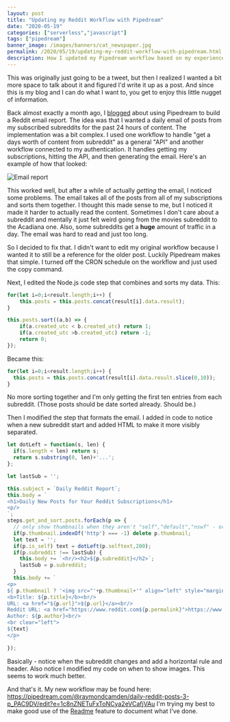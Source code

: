 ```yaml
---
layout: post
title: "Updating my Reddit Workflow with Pipedream"
date: "2020-05-19"
categories: ["serverless","javascript"]
tags: ["pipedream"]
banner_image: /images/banners/cat_newspaper.jpg
permalink: /2020/05/19/updating-my-reddit-workflow-with-pipedream.html
description: How I updated my Pipedream workflow based on my experience with the result.
---
```


This was originally just going to be a tweet, but then I realized I wanted a bit more space to talk about it and figured I'd write it up as a post. And since this is my blog and I can do what I want to, you get to enjoy this little nugget of information. 

Back almost exactly a month ago, I [blogged](https://www.raymondcamden.com/2020/04/20/building-a-reddit-workflow-with-pipedream) about using Pipedream to build a Reddit email report. The idea was that I wanted a daily email of posts from my subscribed subreddits for the past 24 hours of content. The implementation was a bit complex. I used one workflow to handle "get a days worth of content from subreddit" as a general "API" and another workflow connected to my authentication. It handles getting my subscriptions, hitting the API, and then generating the email. Here's an example of how that looked:

<p>
<img data-src="https://static.raymondcamden.com/images/2020/04/reddit10.png" alt="Email report" class="lazyload imgborder imgcenter">
</p>

This worked well, but after a while of actually *getting* the email, I noticed some problems. The email takes all of the posts from all of my subscriptions and sorts them together. I thought this made sense to me, but I noticed it made it harder to actually read the content. Sometimes I don't care about a subreddit and mentally it just felt weird going from the movies subreddit to the Acadiana one. Also, some subreddits get a **huge** amount of traffic in a day. The email was hard to read and just too long.

So I decided to fix that. I didn't want to edit my original workflow because I wanted it to still be a reference for the older post. Luckily Pipedream makes that simple. I turned off the CRON schedule on the workflow and just used the copy command. 

Next, I edited the Node.js code step that combines and sorts my data. This:

```js
for(let i=0;i<result.length;i++) {
	this.posts = this.posts.concat(result[i].data.result);
}

this.posts.sort((a,b) => {
	if(a.created_utc < b.created_utc) return 1;
	if(a.created_utc >b.created_utc) return -1;
	return 0;
});
```

Became this:

```js
for(let i=0;i<result.length;i++) {
  this.posts = this.posts.concat(result[i].data.result.slice(0,10));
}
```

No more sorting together and I'm only getting the first ten entries from each subreddit. (Those posts should be date sorted already. Should be.)

Then I modified the step that formats the email. I added in code to notice when a new subreddit start and added HTML to make it more visibly separated. 

```js
let dotLeft = function(s, len) {
  if(s.length < len) return s;
  return s.substring(0, len)+'...';
};

let lastSub = '';

this.subject = `Daily Reddit Report`;
this.body = `
<h1>Daily New Posts for Your Reddit Subscriptions</h1>
<p/>
`;
steps.get_and_sort.posts.forEach(p => {
  // only show thumbnails when they aren't "self","default","nswf" - or more broadly, not a url
  if(p.thumbnail.indexOf('http') === -1) delete p.thumbnail;
  let text = '';
  if(p.is_self) text = dotLeft(p.selftext,200);
  if(p.subreddit !== lastSub) {
    this.body += `<hr/><h2>${p.subreddit}</h2>`;
    lastSub = p.subreddit;
  }
  this.body += `
<p>
${ p.thumbnail ? '<img src="'+p.thumbnail+'" align="left" style="margin-right:10px">':''}
<b>Title: ${p.title}</b><br/>
URL: <a href="${p.url}">${p.url}</a><br/>
Reddit URL: <a href="https://www.reddit.com${p.permalink}">https://www.reddit.com${p.permalink}</a><br/>
Author: ${p.author}<br/>
<br clear="left">
${text}
</p>  
  `
});
```

Basically - notice when the subreddit changes and add a horizontal rule and header. Also notice I modified my code on when to show images. This seems to work much better.

And that's it. My new workflow may be found here: <https://pipedream.com/@raymondcamden/daily-reddit-posts-3-p_PAC9DV/edit?e=1c8nZNETuFxToNCya2eVCafjVAu> I'm trying my best to make good use of the [Readme](https://pipedream.com/@raymondcamden/daily-reddit-posts-3-p_PAC9DV/readme) feature to document what I've done. 

